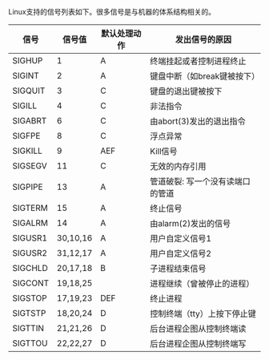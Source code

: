 Linux支持的信号列表如下。很多信号是与机器的体系结构相关的。

|信号|信号值|默认处理动作|发出信号的原因|
|----|----|----|----|
|SIGHUP|1|A|终端挂起或者控制进程终止|
|SIGINT|2|A|键盘中断（如break键被按下）|
|SIGQUIT|3|C|键盘的退出键被按下|
|SIGILL|4|C|非法指令|
|SIGABRT|6|C|由abort(3)发出的退出指令|
|SIGFPE|8|C|浮点异常|
|SIGKILL|9|AEF|Kill信号|
|SIGSEGV|11|C|无效的内存引用|
|SIGPIPE|13|A|管道破裂: 写一个没有读端口的管道|
|SIGTERM|15|A|终止信号|
|SIGALRM|14|A|由alarm(2)发出的信号|
|SIGUSR1|30,10,16|A|用户自定义信号1|
|SIGUSR2|31,12,17|A|用户自定义信号2|
|SIGCHLD|20,17,18|B|子进程结束信号|
|SIGCONT|19,18,25||进程继续（曾被停止的进程）|
|SIGSTOP|17,19,23|DEF|终止进程|
|SIGTSTP|18,20,24|D|控制终端（tty）上按下停止键|
|SIGTTIN|21,21,26|D|后台进程企图从控制终端读|
|SIGTTOU|22,22,27|D|后台进程企图从控制终端写|
